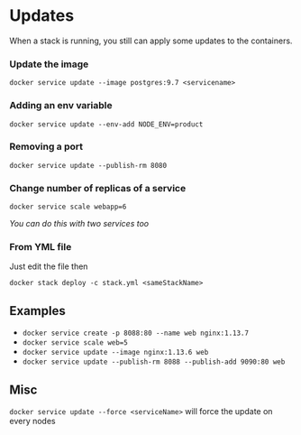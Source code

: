 # Updates

When a stack is running, you still can apply some updates to the containers.


### Update the image
`docker service update --image postgres:9.7 <servicename>`

### Adding an env variable
`docker service update --env-add NODE_ENV=product`

### Removing a port
`docker service update --publish-rm 8080`

### Change number of replicas of a service
`docker service scale webapp=6`

*You can do this with two services too*

### From YML file


Just edit the file then 

`docker stack deploy -c stack.yml <sameStackName>`

## Examples

- `docker service create -p 8088:80 --name web nginx:1.13.7`
- `docker service scale web=5`
- `docker service update --image nginx:1.13.6 web`
- `docker service update --publish-rm 8088 --publish-add 9090:80 web`

## Misc

`docker service update --force <serviceName>` will force the update on every nodes